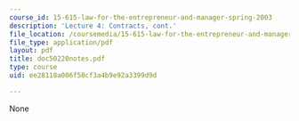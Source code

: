 ```yaml
---
course_id: 15-615-law-for-the-entrepreneur-and-manager-spring-2003
description: 'Lecture 4: Contracts, cont.'
file_location: /coursemedia/15-615-law-for-the-entrepreneur-and-manager-spring-2003/ee28118a006f50cf3a4b9e92a3399d9d_doc50220notes.pdf
file_type: application/pdf
layout: pdf
title: doc50220notes.pdf
type: course
uid: ee28118a006f50cf3a4b9e92a3399d9d

---
```

None